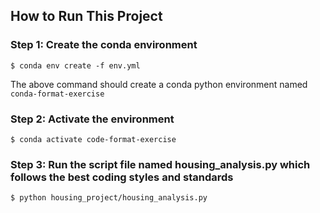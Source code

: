 ## How to Run This Project

### Step 1: Create the conda environment
`$ conda env create -f env.yml`

The above command should create a conda python environment named `conda-format-exercise`

### Step 2: Activate the environment
`$ conda activate code-format-exercise`


### Step 3: Run the script file named housing_analysis.py which follows the best coding styles and standards

`$ python housing_project/housing_analysis.py`